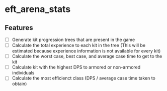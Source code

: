 # eft_arena_stats #
## Features ##
- [ ] Generate kit progression trees that are present in the game
- [ ] Calculate the total experience to each kit in the tree (This will be estimated because experience information is not available for every kit)
- [ ] Calculate the worst case, best case, and average case time to get to the kit
- [ ] Calculate kit with the highest DPS to armored or non-armored individuals
- [ ] Calculate the most efficienct class (DPS / average case time taken to obtain)
